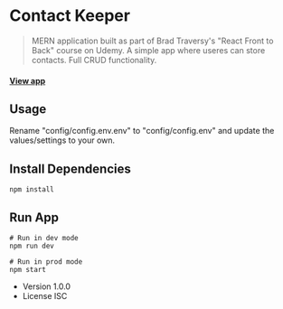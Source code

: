 # Contact Keeper

> MERN application built as part of Brad Traversy's "React Front to Back" course on Udemy. A simple app where useres can store contacts. Full CRUD functionality.

#### [View app](https://fathomless-mesa-77741.herokuapp.com/login)

## Usage

Rename "config/config.env.env" to "config/config.env" and update the values/settings to your own.

## Install Dependencies

```
npm install
```

## Run App

```
# Run in dev mode
npm run dev
```

```
# Run in prod mode
npm start
```

- Version 1.0.0
- License ISC
